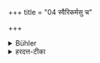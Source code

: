 +++
title = "04 स्वैरिकर्मसु च"

+++

<details><summary>Bühler</summary>

4. Nor (shall he wear garlands &c. whilst performing) acts for his pleasure,
</details>

<details><summary>हरदत्त-टीका</summary>

## सूत्रम्
स्वैरिकर्मसु च ॥ ४ ॥  
### टिप्पनी
एतानि न कुर्यात् कारयेद्वा॥४॥
</details>

